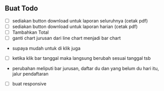 ## Buat Todo
* [ ] sediakan button download untuk laporan seluruhnya (cetak pdf)
* [ ] sediakan button download untuk laporan harian (cetak pdf)
* [ ] Tambahkan Total
* [ ] ganti chart jurusan dari line chart menjadi bar chart
- supaya mudah untuk di klik juga
* [ ] ketika klik bar tanggal maka langsung berubah sesuai tanggal tsb
- perubahan meliputi bar jurusan, daftar du dan yang belum du hari itu, jalur pendaftaran
* [ ] buat responsive
